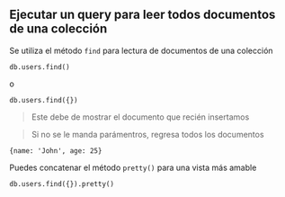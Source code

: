 ## Ejecutar un __query__ para leer todos documentos de una colección

Se utiliza el método `find` para lectura de documentos de una colección

```
db.users.find()
```
o
```
db.users.find({})
```

> Este debe de mostrar el documento que recién insertamos

> Si no se le manda parámentros, regresa todos los documentos


```
{name: 'John', age: 25}
```

Puedes concatenar el método `pretty()` para una vista más amable

```
db.users.find({}).pretty()
```
